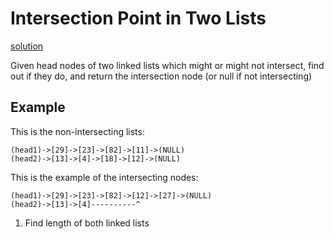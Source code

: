# Intersection Point in Two Lists
[solution](solution.md)

Given head nodes of two linked lists which might or might not intersect, find out if they do, and return the intersection node (or null if not intersecting)

## Example

This is the non-intersecting lists:

```
(head1)->[29]->[23]->[82]->[11]->(NULL)
(head2)->[13]->[4]->[18]->[12]->(NULL)
```

This is the example of the intersecting nodes:

```
(head1)->[29]->[23]->[82]->[12]->[27]->(NULL)
(head2)->[13]->[4]----------^
```

1. Find length of both linked lists
